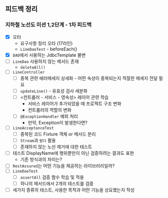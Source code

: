 ## 피드백 정리

### 지하철 노선도 미션 1,2단계 - 1차 피드백

- [x] 오타
    - 요구사항 정리 오타 (17라인)
    - `LineDaoTest` - beforeEach()
- [x] `DAO`에서 사용하는 JdbcTemplate 불변
- [ ] `LineDao` 사용하지 않는 메서드 존재
    - `deleteAll()`
- [ ] `LineController`
    - [ ] 중복 관련 에러메세지 상세화 - 어떤 속성이 중복되는지 적절한 메세지 전달 필요
    - [ ] `updateLine()` - 유효성 검사 세분화
    - [ ] <컨트롤러 - 서비스 - 영속성> 레이어 관련 학습
        - 서비스 레이어가 추가되었을 때 프로젝트 구조 변화
        - 컨트롤러의 역할의 변화
    - [ ] `@ExceptionHandler` 예외 처리
        - 만약, Exception이 발생한다면?
- [ ] `LineAcceptanceTest`
    - [ ] 중복된 코드 Fixture 객체 or 메서드 분리
    - [ ] `Stream`과 `람다` 활용
    - [ ] 존재하지 않는 노선 제거에 대한 테스트
- [ ] 테스트 DisplayName에 행위뿐만이 아닌 검증하려는 결과도 표현
    - 기존 방식과의 차이는?
- [ ] `RestAssured`는 어떤 기능을 제공하는 라이브러리일까?
- [ ] `LineDaoTest`
    - [ ] `assertAll` 검증 함수 학습 및 적용
    - [ ] 하나의 메서드에서 2개의 테스트를 검증
- [ ] 세가지 종류의 테스트, 사용한 목적과 어떤 기능을 상요했는지 작성

